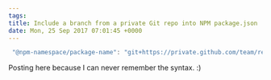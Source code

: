 ```yaml
---
tags: 
title: Include a branch from a private Git repo into NPM package.json
date: Mon, 25 Sep 2017 07:01:45 +0000
---
```

```js
 "@npm-namespace/package-name": "git+https://private.github.com/team/repo.git#branch",
```
  
Posting here because I can never remember the syntax. :)
